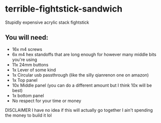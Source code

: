 # terrible-fightstick-sandwich
Stupidly expensive acrylic stack fightstick
## You will need:
- 16x m4 screws
- 6x m4 hex standoffs that are long enough for however many middle bits you're using
- 11x 24mm buttons
- 1x Lever of some kind
- 1x Circular usb passthrough (like the silly qianrenon one on amazon)
- 1x Top panel
- 10x Middle panel (you can do a different amount but I think 10x will be best)
- 1x bottom panel
- No respect for your time or money

DISCLAIMER I have no idea if this will actually go together I ain't spending the money to build it lol
